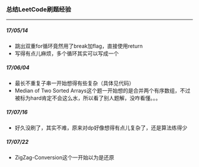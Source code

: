### 总结LeetCode刷题经验
---
##### 17/05/14
* 跳出双重for循环竟然用了break加flag，直接使用return
* 写得有点儿麻烦，多个循环其实可以写成一个

##### 17/06/04
* 最长不重复子串一开始想得有些复杂（具体见代码）
* Median of Two Sorted Arrays这个题一开始想的是合并两个有序数组，不过被标为hard肯定不会这么水，所以看了别人题解，没咋看懂。。。

##### 17/07/16
* 好久没刷了，其实不难，原来对dp好像想得有点儿复杂了，还是算法练得少

##### 17/07/22
* ZigZag-Conversion这个一开始以为是还原